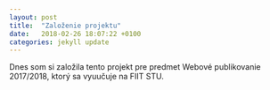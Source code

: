 ```yaml
---
layout: post
title:  "Založenie projektu"
date:   2018-02-26 18:07:22 +0100
categories: jekyll update
---
```

Dnes som si založila tento projekt pre predmet Webové publikovanie 2017/2018, ktorý sa vyuučuje na FIIT STU.